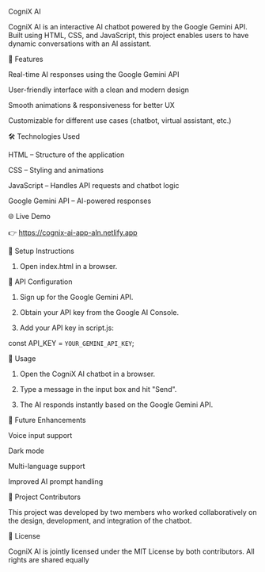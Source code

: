 CogniX AI

CogniX AI is an interactive AI chatbot powered by the Google Gemini API. Built using HTML, CSS, and JavaScript, this project enables users to have dynamic conversations with an AI assistant.

🚀 Features

Real-time AI responses using the Google Gemini API

User-friendly interface with a clean and modern design

Smooth animations & responsiveness for better UX

Customizable for different use cases (chatbot, virtual assistant, etc.)


🛠️ Technologies Used

HTML – Structure of the application

CSS – Styling and animations

JavaScript – Handles API requests and chatbot logic

Google Gemini API – AI-powered responses


🌐 Live Demo

👉 https://cognix-ai-app-aln.netlify.app


📌 Setup Instructions

1. Open index.html in a browser.



🔑 API Configuration

1. Sign up for the Google Gemini API.


2. Obtain your API key from the Google AI Console.


3. Add your API key in script.js:

const API_KEY = `YOUR_GEMINI_API_KEY`;



🎯 Usage

1. Open the CogniX AI chatbot in a browser.


2. Type a message in the input box and hit "Send".


3. The AI responds instantly based on the Google Gemini API.



🔮 Future Enhancements

Voice input support

Dark mode

Multi-language support

Improved AI prompt handling


👥 Project Contributors

This project was developed by two members who worked collaboratively on the design, development, and integration of the chatbot.

📜 License

CogniX AI is jointly licensed under the MIT License by both contributors. All rights are shared equally
